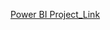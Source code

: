 [Power BI Project_Link](https://drive.google.com/file/d/1LKHoFIXa8CvV18YsdT7Oct0nonSqlTlE/view?usp=drive_link)
